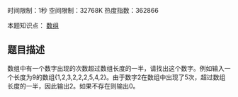 时间限制：1秒 空间限制：32768K 热度指数：362866

本题知识点： [数组](https://www.nowcoder.com/questionCenter?questionTypes=000100&mutiTagIds=578)

## 题目描述

数组中有一个数字出现的次数超过数组长度的一半，请找出这个数字。例如输入一个长度为9的数组{1,2,3,2,2,2,5,4,2}。由于数字2在数组中出现了5次，超过数组长度的一半，因此输出2。如果不存在则输出0。

